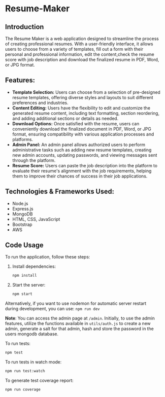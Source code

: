 # Resume-Maker



## Introduction

The Resume Maker is a web application designed to streamline the process of creating professional resumes. With a user-friendly interface, it allows users to choose from a variety of templates, fill out a form with their personal and professional information, edit the content,check the resume score with job description and download the finalized resume in PDF, Word, or JPG format.

## Features:

- **Template Selection:** Users can choose from a selection of pre-designed resume templates, offering diverse styles and layouts to suit different preferences and industries.
- **Content Editing:** Users have the flexibility to edit and customize the generated resume content, including text formatting, section reordering, and adding additional sections or details as needed.
- **Download Options:** Once satisfied with the resume, users can conveniently download the finalized document in PDF, Word, or JPG format, ensuring compatibility with various application processes and platforms.
- **Admin Panel:** An admin panel allows authorized users to perform administrative tasks such as adding new resume templates, creating new admin accounts, updating passwords, and viewing messages sent through the platform.
- **Resume Score:** Users can paste the job description into the platform to evaluate their resume's alignment with the job requirements, helping them to improve their chances of success in their job applications.



## Technologies & Frameworks Used:

- Node.js
- Express.js
- MongoDB
- HTML, CSS, JavaScript
- Bootstrap
- AWS

## Code Usage

To run the application, follow these steps:

1. Install dependencies:
    ```bash
    npm install
    ```

2. Start the server:
    ```bash
    npm start
    ```

Alternatively, if you want to use nodemon for automatic server restart during development, you can use:
    ```
    npm run dev
    ```

**Note**: You can access the admin page at `/admin`. Initially, to use the admin features, utilize the functions available in `utils/auth.js` to create a new admin, generate a salt for that admin, hash and store the password in the users mongodb database.


To run tests:

```bash
npm test
```

To run tests in watch mode:

```bash
npm run test:watch
```

To generate test coverage report:
```bash
npm run coverage
```

